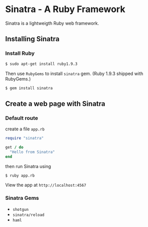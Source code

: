 # Sinatra - A Ruby Framework

Sinatra is a lightweigth Ruby web framework.

## Installing Sinatra

### Install Ruby

```sh
$ sudo apt-get install ruby1.9.3
```

Then use `RubyGems` to install `sinatra` gem. (Ruby 1.9.3 shipped with RubyGems.)

```sh
$ gem install sinatra
```

## Create a web page with Sinatra

### Default route

create a file `app.rb`

```ruby
require "sinatra"

get / do
  "Hello from Sinatra"
end
```

then run Sinatra using

```sh
$ ruby app.rb 
```

View the app at `http://localhost:4567`


### Sinatra Gems

- `shotgun`
- `sinatra/reload`
- `haml`